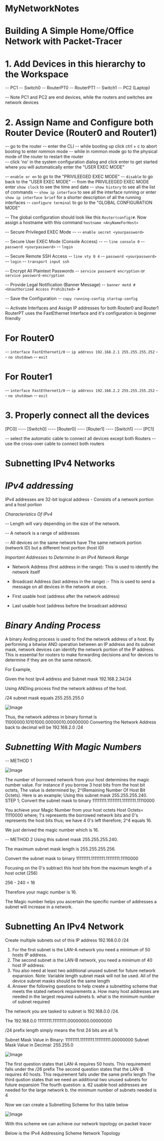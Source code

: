 # MyNetworkNotes

# Building A Simple Home/Office Network with Packet-Tracer

# 1. Add Devices in this hierarchy to the Workspace

-- PC1
-- Switch0
-- RouterPT0
-- RouterPT1
-- Switch1
-- PC2 (Laptop)

-- Note PC1 and PC2 are end devices, while the routers and switches are network devices

# 2. Assign Name and Configure both Router Device (Router0 and Router1)
-- go to the router
-- enter the CLI
-- while booting up click ctrl + c to abort booting to enter rommon mode 
-- while in rommon mode go to the physical mode of the router to restart the router  
-- click 'no' in the system configuration dialog and click enter to get started where you will automatically enter the "USER EXEC MODE"
 
-- `enable or en` to go to the "PRIVILEEGED EXEC MODE"
-- `disable` to go back to the "USER EXEC MODE"
-- from the PRIVILEEGED EXEC MODE enter `show clock` to see the time and date 
-- `show history` to see all the list of commands
-- `show ip interface` to see all the interface running or enter `show ip interface brief` for a shorter description of all the running interfaces 
-- `configure terminal` to go to the "GLOBAL CONFIGURATION MODE"

-- The global configuration should look like this `Router(config)#`. Now assign a hostname with this command `hostname <AnyNameForHost>`

-- Secure Privileged EXEC Mode --
-- `enable secret <yourpassword>`

-- Secure User EXEC Mode (Console Access) --
-- `line console 0`
-- `password <yourpassword>`
-- `login`

-- Secure Remote SSH Access
-- `line vty 0 4`
-- `password <yourpassword>`
-- `login`
-- `transport input ssh`

-- Encrypt All Plaintext Passwords
-- `service password encryption` or `service password-encryption`

-- Provide Legal Notification (Banner Message)
-- `banner motd # <Unauthorized Access Prohibited> #`

-- Save the Configuration
-- `copy running-config startup-config`

-- Activate Interfaces and Assign IP addresses for both Router0 and Router1
RouterPT uses the FastEthernet Interface and it's configuration is beginner friendly

# For Router0
-- `interface FastEthernet1/0`
-- `ip address 192.168.2.1 255.255.255.252`
-- `no shutdown`
-- `exit`

# For Router1
-- `interface FastEthernet1/0`
-- `ip address 192.168.2.2 255.255.255.252`
-- `no shutdown`
-- `exit`

# 3. Properly connect all the devices

[PC0] ---- [Switch0] ---- [Router0] ---- [Router1] ---- [Switch1] ---- [PC1]

-- select the automatic cable to connect all devices except both Routers
-- use the cross-over cable to connect both routers 


# Subnetting  IPv4 Networks

# *IPv4 addressing*

IPv4 addresses are 32-bit logical address - Consists of a network portion and a host portion

*Characteristics Of IPv4*

-- Length will vary depending on the size of the network.

-- A network is a range of addresses

-- All devices on the same network have The same network portion (network ID) but a different host portion (host ID)

*Important Addresses to Determine In an IPv4 Network Range*

- Network Address (first address in the range): This is used to identify the network itself

- Broadcast Address (last address in the range) :- This is used to send a message on all devices in the network at once.

- First usable host (address after the network address)

- Last usable host (address before the broadcast address)

# *Binary Anding Process*

A binary Anding process is used to find the network address of a host.
By performing a bitwise AND operation between an IP address and its subnet mask, network devices can identify the network portion of the IP address.   
This is essential for routers to make forwarding decisions and for devices to determine if they are on the same network.

For Example,

Given the host Ipv4 address and Subnet mask 192.168.2.34/24

Using ANDing process find the network address of the host.

/24 subnet mask equals 255.255.255.0

![Image](https://github.com/user-attachments/assets/539c5c07-a9c3-4f0e-b7ec-9a3bbd4a61af)

Thus, the network address in binary format is 11000000.10101000.00000010.00000000
Converting the Network Address back to decimal will be 192.168.2.0 /24

# *Subnetting With Magic Numbers*

-- METHOD 1 

![Image](https://github.com/user-attachments/assets/490ffee1-1e02-4d7f-8e11-9e80a3571c26)

The number of borrowed network from your host determines the magic number value. For instance if you borrow 3 host bits from the host bit octets, The value is determined by; 2^(Remaining Number Of Host Bit Octets). 
Here is an example;
Using this subnet mask 255.255.255.240. 
STEP 1;
Convert the subnet mask to binary 
11111111.11111111.11111111.11110000

You achieve your Magic Number from your host octets
Host Octets= 11110000
where; 1's represents the borrowed network bits and 0's represents the host bits 
thus; we have 4 0's left 
therefore; 2^4 equals 16.

We just derived the magic number which is 16. 

-- METHOD 2
Using this subnet mask 255.255.255.240. 

The maximum subnet mask length is 255.255.255.256.

Convert the subnet mask to binary 
11111111.11111111.11111111.11110000

Focusing on the 0's subtract this host bits from the maximum length of a host octet (256)

256 - 240 = 16

Therefore your magic number is 16.

The Magic number helps you ascertain the specific number of addresses a subnet will increase in a network. 


# Subnetting An IPv4 Network 

 Create multiple subnets out of this IP address 192.168.0.0 /24

 1. For the first subnet is the LAN-A network you need a minimum of 50 hosts IP address.
 2. The second subnet is the LAN-B network, you need a minimum of 40 host IP address.
 3. You also need at least two additional unused subnet for future network expansion.
    Note: Variable length subnet mask will not be used. All of the device subnet masks should be the same length
4. Answer the following questions to help create a subnetting scheme that meets the stated network requirements
   a. How many host addresses are needed in the largest required subnets
   b. what is the minimum number of subnet required

The network you are tasked to subnet is 192.168.0.0 /24. 

The 192.168.0.0
11111111.11111111.00000000.00000000

/24 prefix length simply means the first 24 bits are all 1s 

Subnet Mask Value in Binary: 11111111.11111111.111111111.00000000
Subnet Mask Value in Decimal: 255.255.0

![Image](https://github.com/user-attachments/assets/0a07b568-931c-47d5-b468-6bc6508ae78f)

The first question states that LAN-A requires 50 hosts. This requirement falls under the /26 prefix 
The second question states that the LAN-B requires 40 hosts. This requirement falls under the same prefix length
The third qustion states that we need an additional two unused subnets for future expansion 
The fourth question: 
a. 62 usable host addresses are needed for the large network
b. the minimum number of subnets needed is 4

Now we can create a Subnetting Scheme for this table below 

![Image](https://github.com/user-attachments/assets/b26c9c29-8a76-4864-8a4f-d145fc9d8b76)

With this scheme we can achieve our network topology on packet tracer 

Below is the IPv4 Addressing Scheme Network Topology 
